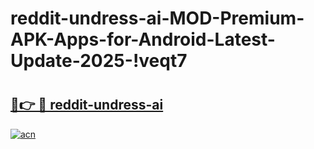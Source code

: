 # reddit-undress-ai-MOD-Premium-APK-Apps-for-Android-Latest-Update-2025-!veqt7

# <h2><a href="https://tiovh2.esa.edu.pl?title=reddit-undress-ai&ref=veqt7">🔗👉 🔴 reddit-undress-ai</a></h2>

[![acn](https://github.com/user-attachments/assets/0f9c940e-d8b0-45ae-aac7-cd30a18b3e1c)](https://tiovh2.esa.edu.pl?title=reddit-undress-ai&ref=veqt7)

